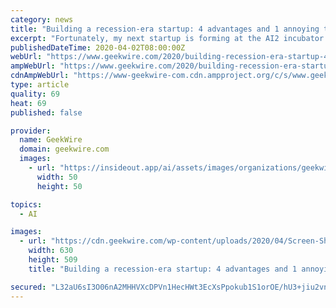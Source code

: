 ```yaml
---
category: news
title: "Building a recession-era startup: 4 advantages and 1 annoying thing I learned"
excerpt: "Fortunately, my next startup is forming at the AI2 incubator. We’re a few experienced founders, operating in stealth mode, funded by the Incubator. Our technology leverages very recent breakthroughs in NLP AI to solve a problem that drove me insane while running my last company. And since it’s great for distributed teams, cost savings, ..."
publishedDateTime: 2020-04-02T08:00:00Z
webUrl: "https://www.geekwire.com/2020/building-recession-era-startup-4-advantages-1-annoying-thing-learned/"
ampWebUrl: "https://www.geekwire.com/2020/building-recession-era-startup-4-advantages-1-annoying-thing-learned/amp/"
cdnAmpWebUrl: "https://www-geekwire-com.cdn.ampproject.org/c/s/www.geekwire.com/2020/building-recession-era-startup-4-advantages-1-annoying-thing-learned/amp/"
type: article
quality: 69
heat: 69
published: false

provider:
  name: GeekWire
  domain: geekwire.com
  images:
    - url: "https://insideout.app/ai/assets/images/organizations/geekwire.com-50x50.jpg"
      width: 50
      height: 50

topics:
  - AI

images:
  - url: "https://cdn.geekwire.com/wp-content/uploads/2020/04/Screen-Shot-2020-04-01-at-9.24.01-AM-630x509.png"
    width: 630
    height: 509
    title: "Building a recession-era startup: 4 advantages and 1 annoying thing I learned"

secured: "L32aU6sI3O06nA2MHHVXcDPVn1HecHWt3EcXsPpokub1S1orOE/hU3+jiu2vnFSAKpw83p5u9gS8drl/hZ3rdfU5ePfP2vkv5+op7nxYcXVvkTC3xaPkmUZ6M9+prNlR/zwIxCZr8Yk7NVDdo9wIOnpr5Ecw7EA1X9r+c9Ch6m59Onhq4ZHPpY91YjgXzNwCYTd5c9SajkTfqODlAMur4NmrJ0wvV3LNK5dpAdeyef8PsUntX+UxH1enikmAWys10/saiEVj4BI/27NYLb6EyENKqO3V88Zf0E3OcDPNjESDJ3iJ44RSG4f5f6c9pdzlnfLD3QJoZgKj5oR0VLaZH2AKo0ENNiToPTdmU9ufJj6RW7K+wGXa3vf1hFvUnbSJvOqVth5uRbMasVTszQHVXroPRwm8OnzyKrb83Hr3dRq90v1uXdrEFH8z7FZKL48VFIkaaZ6j3lWKhKNC/BUMSBiXlm20i5qEQ8yiF5ZHKEE=;wnaITxzi6hHIwG/BHwkI/g=="
---
```


